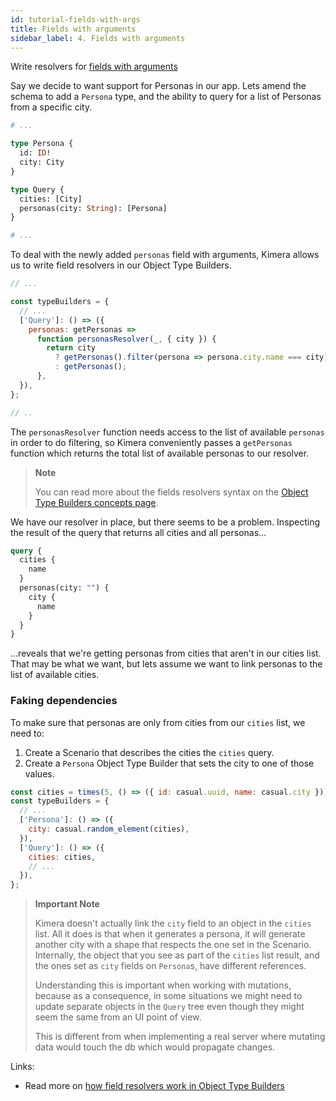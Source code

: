 ```yaml
---
id: tutorial-fields-with-args
title: Fields with arguments
sidebar_label: 4. Fields with arguments
---
```


Write resolvers for [fields with arguments](https://graphql.org/learn/schema/#arguments)

Say we decide to want support for Personas in our app. Lets amend the schema to add a `Persona` type, and the ability to query for a list of Personas from a specific city.

```graphql
# ...

type Persona {
  id: ID!
  city: City
}

type Query {
  cities: [City]
  personas(city: String): [Persona]
}

# ...
```

To deal with the newly added `personas` field with arguments, Kimera allows us to write field resolvers in our Object Type Builders.

```javascript
// ...

const typeBuilders = {
  // ...
  ['Query']: () => ({
    personas: getPersonas =>
      function personasResolver(_, { city }) {
        return city
          ? getPersonas().filter(persona => persona.city.name === city)
          : getPersonas();
      },
  }),
};

// ..
```

The `personasResolver` function needs access to the list of available `personas` in order to do filtering, so Kimera conveniently passes a `getPersonas` function which returns the total list of available personas to our resolver.

> **Note**
>
> You can read more about the fields resolvers syntax on the [Object Type Builders concepts page](/graphql-kimera/docs/object-type-builders#fields-with-arguments).

We have our resolver in place, but there seems to be a problem. Inspecting the result of the query that returns all cities and all personas...

```graphql
query {
  cities {
    name
  }
  personas(city: "") {
    city {
      name
    }
  }
}
```

...reveals that we're getting personas from cities that aren't in our cities list. That may be what we want, but lets assume we want to link personas to the list of available cities.

### Faking dependencies

To make sure that personas are only from cities from our `cities` list, we need to:

1. Create a Scenario that describes the cities the `cities` query.
2. Create a `Persona` Object Type Builder that sets the city to one of those values.

```javascript
const cities = times(5, () => ({ id: casual.uuid, name: casual.city }));
const typeBuilders = {
  // ...
  ['Persona']: () => ({
    city: casual.random_element(cities),
  }),
  ['Query']: () => ({
    cities: cities,
    // ...
  }),
};
```

> **Important Note**
>
> Kimera doesn't actually link the `city` field to an object in the `cities` list. All it does is that when it generates a persona, it will generate another city with a shape that respects the one set in the Scenario. Internally, the object that you see as part of the `cities` list result, and the ones set as `city` fields on `Persona`s, have different references.
>
> Understanding this is important when working with mutations, because as a consequence, in some situations we might need to update separate objects in the `Query` tree even though they might seem the same from an UI point of view.
>
> This is different from when implementing a real server where mutating data would touch the db which would propagate changes.

Links:

- Read more on [how field resolvers work in Object Type Builders](/graphql-kimera/docs/object-type-builders#fields-with-arguments)
